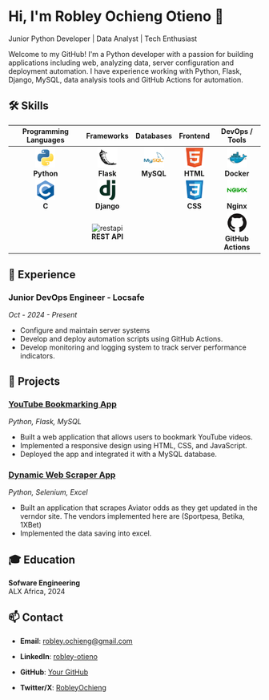 # Hi, I'm Robley Ochieng Otieno 👋

Junior Python Developer | Data Analyst | Tech Enthusiast

Welcome to my GitHub! I'm a Python developer with a passion for building applications including web, analyzing data, server configuration and deployment automation. I have experience working with Python, Flask, Django, MySQL, data analysis tools and GitHub Actions for automation.



## 🛠️ Skills

| **Programming Languages** | **Frameworks** | **Databases** | **Frontend** | **DevOps / Tools** |
| :-----------------------: | :------------: | :-----------: | :----------: | :----------------: |
| <img src="https://raw.githubusercontent.com/devicons/devicon/master/icons/python/python-original.svg" alt="python" width="40" height="40"/> <br> **Python** | <img src="https://raw.githubusercontent.com/devicons/devicon/master/icons/flask/flask-original.svg" alt="flask" width="40" height="40"/> <br> **Flask** | <img src="https://raw.githubusercontent.com/devicons/devicon/master/icons/mysql/mysql-original-wordmark.svg" alt="mysql" width="40" height="40"/> <br> **MySQL** | <img src="https://raw.githubusercontent.com/devicons/devicon/master/icons/html5/html5-original.svg" alt="html5" width="40" height="40"/> <br> **HTML** | <img src="https://raw.githubusercontent.com/devicons/devicon/master/icons/docker/docker-original.svg" alt="docker" width="40" height="40"/> <br> **Docker** |
| <img src="https://raw.githubusercontent.com/devicons/devicon/master/icons/c/c-original.svg" alt="c" width="40" height="40"/> <br> **C** | <img src="https://raw.githubusercontent.com/devicons/devicon/master/icons/django/django-plain.svg" alt="django" width="40" height="40"/> <br> **Django** | | <img src="https://raw.githubusercontent.com/devicons/devicon/master/icons/css3/css3-original.svg" alt="css3" width="40" height="40"/> <br> **CSS** | <img src="https://raw.githubusercontent.com/devicons/devicon/master/icons/nginx/nginx-original.svg" alt="nginx" width="40" height="40"/> <br> **Nginx** |
| | <img src="https://upload.wikimedia.org/wikipedia/commons/thumb/6/6a/Rest_api_icon.svg/120px-Rest_api_icon.svg.png" alt="restapi" width="40" height="40"/> <br> **REST API** | | | <img src="https://raw.githubusercontent.com/devicons/devicon/master/icons/github/github-original.svg" alt="github actions" width="40" height="40"/> <br> **GitHub Actions** |



## 💼 Experience

### Junior DevOps Engineer - Locsafe
*Oct - 2024 - Present*

- Configure and maintain server systems
- Develop and deploy automation scripts using GitHub Actions.
- Develop monitoring and logging system to track server performance indicators.



## 🔬 Projects

### [YouTube Bookmarking App](https://github.com/roochieng/YouTube_BookMarker)
*Python, Flask, MySQL*

- Built a web application that allows users to bookmark YouTube videos.
- Implemented a responsive design using HTML, CSS, and JavaScript.
- Deployed the app and integrated it with a MySQL database.

### [Dynamic Web Scraper App](https://github.com/roochieng/aviator)
*Python, Selenium, Excel*

- Built an application that scrapes Aviator odds as they get updated in the verndor site. The vendors implemented here are (Sportpesa, Betika, 1XBet)
- Implemented the data saving into excel.




## 🎓 Education

**Sofware Engineering**  
ALX Africa, 2024





## 📫 Contact

- **Email**: robley.ochieng@gmail.com
- **LinkedIn**: [robley-otieno](https://www.linkedin.com/in/robley-otieno-75900426b/)
- **GitHub**: [Your GitHub](https://github.com/roochieng)

- **Twitter/X**: [RobleyOchieng](https://twitter.com/RobleyOchieng)
